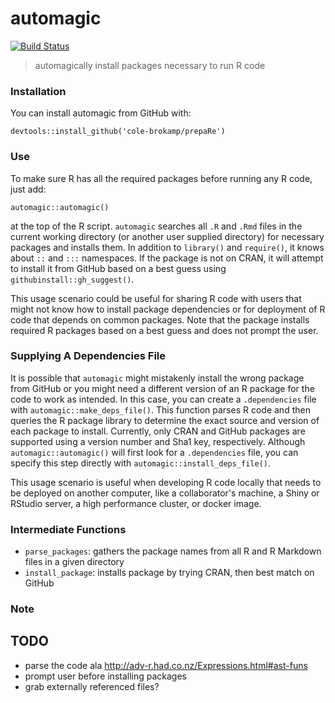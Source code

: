 # automagic

[![Build Status](https://travis-ci.org/cole-brokamp/automagic.svg?branch=master)](https://travis-ci.org/cole-brokamp/automagic)

> automagically install packages necessary to run R code

### Installation  
You can install automagic from GitHub with:
```
devtools::install_github('cole-brokamp/prepaRe')
```

### Use  
To make sure R has all the required packages before running any R code, just add:
```
automagic::automagic()
``` 
at the top of the R script. `automagic` searches all `.R` and `.Rmd` files in the current working directory (or another user supplied directory) for necessary packages and installs them. In addition to `library()` and `require()`, it knows about `::` and `:::` namespaces. If the package is not on CRAN, it will attempt to install it from GitHub based on a best guess using `githubinstall::gh_suggest()`.

This usage scenario could be useful for sharing R code with users that might not know how to install package dependencies or for deployment of R code that depends on common packages. Note that the package installs required R packages based on a best guess and does not prompt the user.

 ### Supplying A Dependencies File
 
 It is possible that `automagic` might mistakenly install the wrong package from GitHub or you might need a different version of an R package for the code to work as intended.  In this case, you can create a `.dependencies` file with `automagic::make_deps_file()`. This function parses R code and then queries the R package library to determine the exact source and version of each package to install.  Currently, only CRAN and GitHub packages are supported using a version number and Sha1 key, respectively. Although `automagic::automagic()` will first look for a `.dependencies` file, you can specify this step directly with `automagic::install_deps_file()`.
 
 This usage scenario is useful when developing R code locally that needs to be deployed on another computer, like a collaborator's machine, a Shiny or RStudio server, a high performance cluster, or docker image.

### Intermediate Functions  
- `parse_packages`: gathers the package names from all R and R Markdown files in a given directory
- `install_package`: installs package by trying CRAN, then best match on GitHub

### Note


## TODO
- parse the code ala http://adv-r.had.co.nz/Expressions.html#ast-funs
- prompt user before installing packages
- grab externally referenced files?



